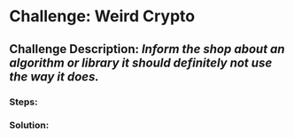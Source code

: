 # Challenge: Weird Crypto
## Challenge Description: *Inform the shop about an algorithm or library it should definitely not use the way it does.*

### Steps: 


### Solution:
